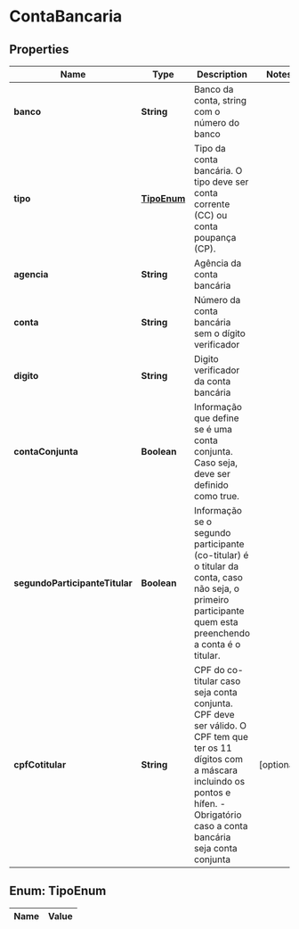 

# ContaBancaria

## Properties

Name | Type | Description | Notes
------------ | ------------- | ------------- | -------------
**banco** | **String** | Banco da conta, string com o número do banco | 
**tipo** | [**TipoEnum**](#TipoEnum) | Tipo da conta bancária. O tipo deve ser conta corrente (CC) ou conta poupança (CP). | 
**agencia** | **String** | Agência da conta bancária | 
**conta** | **String** | Número da conta bancária sem o dígito verificador | 
**digito** | **String** | Digito verificador da conta bancária | 
**contaConjunta** | **Boolean** | Informação que define se é uma conta conjunta. Caso seja, deve ser definido como true. | 
**segundoParticipanteTitular** | **Boolean** | Informação se o segundo participante (co-titular) é o titular da conta, caso não seja, o primeiro participante quem esta preenchendo a conta é o titular. | 
**cpfCotitular** | **String** | CPF do co-titular caso seja conta conjunta. CPF deve ser válido. O CPF tem que ter os 11 dígitos com a máscara incluindo os pontos e hífen.  - Obrigatório caso a conta bancária seja conta conjunta |  [optional]


## Enum: TipoEnum

Name | Value
---- | -----




